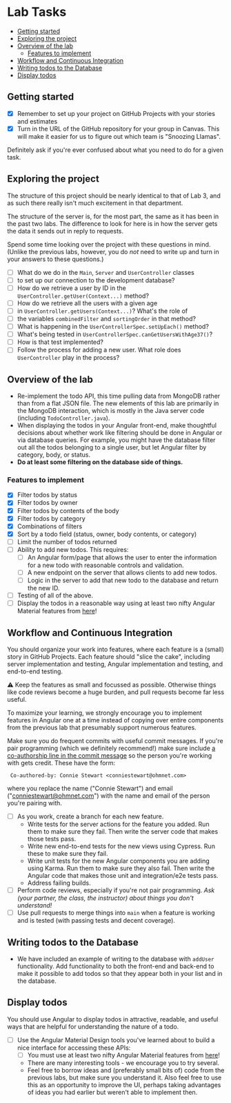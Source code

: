 # Lab Tasks <!-- omit in toc -->

- [Getting started](#getting-started)
- [Exploring the project](#exploring-the-project)
- [Overview of the lab](#overview-of-the-lab)
  - [Features to implement](#features-to-implement)
- [Workflow and Continuous Integration](#workflow-and-continuous-integration)
- [Writing todos to the Database](#writing-todos-to-the-database)
- [Display todos](#display-todos)

## Getting started

- [X] Remember to set up your project on GitHub Projects with your stories and estimates
- [X] Turn in the URL of the GitHub repository for your group in Canvas. This will make it easier for us to figure out which team is "Snoozing Llamas".

Definitely ask if you're ever confused about what you need to do for a given task.

## Exploring the project

The structure of this project should be nearly identical to that of Lab 3, and as such there really isn't much excitement in that department.

The structure of the server is, for the most part, the same as it has been in the past two labs. The difference to look for here is in how the server gets the data it sends out in reply to requests.

Spend some time looking over the project with these questions in mind. (Unlike the previous labs, however, you do _not_ need to write up and turn in your answers to these questions.)

- [ ] What do we do in the `Main`, `Server` and `UserController` classes
- [ ] to set up our connection to the development database?
- [ ] How do we retrieve a user by ID in the `UserController.getUser(Context...)` method?
- [ ] How do we retrieve all the users with a given age
- [ ] in `UserController.getUsers(Context...)`? What's the role of
- [ ] the variables `combinedFilter` and `sortingOrder` in that method?
- [ ] What is happening in the `UserControllerSpec.setUpEach()` method?
- [ ] What's being tested in `UserControllerSpec.canGetUsersWithAge37()`?
- [ ] How is that test implemented?
- [ ] Follow the process for adding a new user. What role does `UserController` play in the process?

## Overview of the lab

- Re-implement the todo API, this time pulling data from MongoDB rather than from a flat JSON file. The new elements of this lab are primarily in the MongoDB interaction, which is mostly in the Java server code (including `TodoController.java`).
- When displaying the todos in your Angular front-end, make thoughtful decisions about whether work like filtering
  should be done in Angular or via database queries. For example, you
  might have the database filter out all the todos belonging to a
  single user, but let Angular filter by category, body, or status.
- **Do at least some filtering on the database side of things.**

### Features to implement

- [x] Filter todos by status
- [x] Filter todos by owner
- [x] Filter todos by contents of the body
- [x] Filter todos by category
- [x] Combinations of filters
- [x] Sort by a todo field (status, owner, body contents, or category)
- [ ] Limit the number of todos returned
- [ ] Ability to add new todos. This requires:
  - [ ] An Angular form/page that allows the user to enter the information for a new todo with reasonable controls and validation.
  - [ ] A new endpoint on the server that allows clients to add new todos.
  - [ ] Logic in the server to add that new todo to the database and return the new ID.
- [ ] Testing of all of the above.
- [ ] Display the todos in a reasonable way using at least two nifty Angular Material features from [here](https://material.angular.io/components/categories)!

## Workflow and Continuous Integration

You should organize your work into features, where each feature is a (small) story in GitHub Projects. Each feature should "slice the cake", including server implementation and testing, Angular implementation and testing, and end-to-end testing.

:warning: Keep the features as small and focussed as
possible. Otherwise things like code reviews become a huge burden,
and pull requests become far less useful.

To maximize your learning, we strongly encourage you to implement features in Angular one at a time instead of copying over
entire components from the previous lab that presumably support numerous features.

Make sure you do frequent commits with useful commit messages.
If you're pair programming (which we definitely recommend!) make
sure include [a co-authorship line in the commit message](https://docs.github.com/en/github/committing-changes-to-your-project/creating-a-commit-with-multiple-authors) so the
person you're working with gets credit. These have the form:

```text
 Co-authored-by: Connie Stewart <conniestewart@ohmnet.com>
```

where you replace the name ("Connie Stewart") and email
("conniestewart@ohmnet.com") with the name and email of the
person you're pairing with.

- [ ] As you work, create a branch for each new feature.
  - Write tests for the server actions for the feature you added. Run
    them to make sure they fail. Then write the server code that
    makes those tests pass.
  - Write new end-to-end tests for the new views
    using Cypress. Run these to make sure they fail.
  - Write unit tests for the new Angular components you are adding
    using Karma. Run them to make sure they also fail. Then write the
    Angular code that makes those unit and integration/e2e tests pass.
  - Address failing builds.
- [ ] Perform code reviews, especially if you're not pair programming.
  _Ask (your partner, the class, the instructor) about things you don't understand!_
- [ ] Use pull requests to
  merge things into `main` when a feature is working
  and is tested (with passing tests and decent coverage).

## Writing todos to the Database

- We have included an example of writing to the database with `addUser` functionality. Add
  functionality to both the front-end and back-end to make it possible to add todos so that
  they appear both in your list and in the database.

## Display todos

You should use Angular to display todos in attractive, readable, and useful ways that are helpful for understanding the nature of a todo.

- [ ] Use the Angular Material Design tools you've learned about to build a nice interface for
  accessing these APIs:
  - [ ] You must use at least two nifty Angular Material features from [here](https://material.angular.io/components/categories)!
  - There are many interesting tools - we encourage you to try several.
  - Feel free to borrow ideas and (preferably small bits of) code from the previous labs, but make
    sure you understand it. Also feel free to use this as an opportunity to improve the UI, perhaps
    taking advantages of ideas you had earlier but weren't able to implement then.
